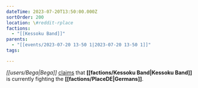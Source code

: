 ```yaml
---
dateTime: 2023-07-20T13:50:00.000Z
sortOrder: 200
location: \#reddit-rplace
factions:
  - "[[Kessoku Band]]"
parents:
  - "[[events/2023-07-20 13-50 1|2023-07-20 13-50 1]]"
tags: 

---
```

*[[users/Bega|Bega]]* [claims](discord://discord.com/channels/1093664259273130084/1131230952119615600/1131584041339060264) that **[[factions/Kessoku Band|Kessoku Band]]** is currently fighting the **[[factions/PlaceDE|Germans]]**.
